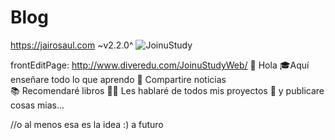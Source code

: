 # Blog
https://jairosaul.com ~v2.2.0^
![JoinuStudy](client\src\images\JStudyCapture.jpeg)

frontEditPage: http://www.diveredu.com/JoinuStudyWeb/
👋 Hola 
🎓Aquí enseñare todo lo que aprendo
📰 Compartire noticias  
📚 Recomendaré libros
👨‍💻 Les hablaré de todos mis proyectos
📝 y publicare cosas mias...

//o al menos esa es la idea :) 
a futuro